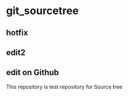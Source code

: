 # git_sourcetree
## hotfix
## edit2
## edit on Github
This repository is test repository for Source tree
